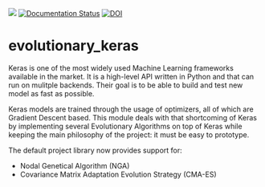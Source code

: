 ![](https://github.com/N3PDF/evolutionary_keras/workflows/pytest/badge.svg)
[![Documentation Status](https://readthedocs.org/projects/evolutionary-keras/badge/?version=latest)](https://evolutionary-keras.readthedocs.io/en/latest/?badge=latest)
[![DOI](https://zenodo.org/badge/DOI/10.5281/zenodo.3630399.svg)](https://doi.org/10.5281/zenodo.3630399)



# evolutionary_keras

Keras is one of the most widely used Machine Learning frameworks available in the market. It is a high-level API written in Python and that can run on mulitple backends. Their goal is to be able to build and test new model as fast as possible.

Keras models are trained through the usage of optimizers, all of which are Gradient Descent based. This module deals with that shortcoming of Keras by implementing several Evolutionary Algorithms on top of Keras while keeping the main philosophy of the project: it must be easy to prototype.

The default project library now provides support for:
- Nodal Genetical Algorithm (NGA)
- Covariance Matrix Adaptation Evolution Strategy (CMA-ES)
